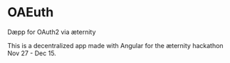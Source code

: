 # OAEuth
Dæpp for OAuth2 via æternity

This is a decentralized app made with Angular for the æternity hackathon Nov 27 - Dec 15.
